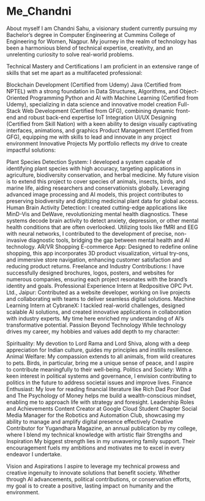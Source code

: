 # Me_Chandni
About myself
I am Chandni Sahu, a visionary student currently pursuing my Bachelor’s degree in Computer Engineering at Cummins College of Engineering for Women, Nagpur. My journey in the realm of technology has been a harmonious blend of technical expertise, creativity, and an unrelenting curiosity to solve real-world problems.

Technical Mastery and Certifications
I am proficient in an extensive range of skills that set me apart as a multifaceted professional:

Blockchain Development (Certified from Udemy)
Java (Certified from NPTEL) with a strong foundation in Data Structures, Algorithms, and Object-Oriented Programming
Python and AI with Machine Learning (Certified from Udemy), specializing in data science and innovative model creation
Full-Stack Web Development (Certified from GFG), combining dynamic front-end and robust back-end expertise
IoT Integration
UI/UX Designing (Certified from Skill Nation) with a keen ability to design visually captivating interfaces, animations, and graphics
Product Management (Certified from GFG), equipping me with skills to lead and innovate in any project environment
Innovative Projects
My portfolio reflects my drive to create impactful solutions:

Plant Species Detection System:
I developed a system capable of identifying plant species with high accuracy, targeting applications in agriculture, biodiversity conservation, and herbal medicine. My future vision is to extend this project to cover species of animals, insects, birds, and marine life, aiding researchers and conservationists globally.
Leveraging advanced image processing and AI models, this project contributes to preserving biodiversity and digitizing medicinal plant data for global access.
Human Brain Activity Detection:
I created cutting-edge applications like MinD-Vis and DeWave, revolutionizing mental health diagnostics. These systems decode brain activity to detect anxiety, depression, or other mental health conditions that are often overlooked.
Utilizing tools like fMRI and EEG with neural networks, I contributed to the development of precise, non-invasive diagnostic tools, bridging the gap between mental health and AI technology.
AR/VR Shopping E-commerce App:
Designed to redefine online shopping, this app incorporates 3D product visualization, virtual try-ons, and immersive store navigation, enhancing customer satisfaction and reducing product returns.
Freelance and Industry Contributions:
I have successfully designed brochures, logos, posters, and websites for numerous companies, ensuring each project resonates with the brand’s identity and goals.
Professional Experience
Intern at Redpositive OPC Pvt. Ltd., Jaipur: Contributed as a website developer, working on live projects and collaborating with teams to deliver seamless digital solutions.
Machine Learning Intern at CybraneX: I tackled real-world challenges, designed scalable AI solutions, and created innovative applications in collaboration with industry experts. My time here enriched my understanding of AI’s transformative potential.
Passion Beyond Technology
While technology drives my career, my hobbies and values add depth to my character:

Spirituality: My devotion to Lord Rama and Lord Shiva, along with a deep appreciation for Indian culture, guides my principles and instills resilience.
Animal Welfare: My compassion extends to all animals, from wild creatures to pets. Birds, in particular, bring me a unique sense of peace, and I aspire to contribute meaningfully to their well-being.
Politics and Society: With a keen interest in political systems and governance, I envision contributing to politics in the future to address societal issues and improve lives.
Finance Enthusiast: My love for reading financial literature like Rich Dad Poor Dad and The Psychology of Money helps me build a wealth-conscious mindset, enabling me to approach life with strategy and foresight.
Leadership Roles and Achievements
Content Creator at Google Cloud Student Chapter
Social Media Manager for the Robotics and Automation Club, showcasing my ability to manage and amplify digital presence effectively
Creative Contributor for Yugandhara Magazine, an annual publication by my college, where I blend my technical knowledge with artistic flair
Strengths and Inspiration
My biggest strength lies in my unwavering family support. Their encouragement fuels my ambitions and motivates me to excel in every endeavor I undertake.

Vision and Aspirations
I aspire to leverage my technical prowess and creative ingenuity to innovate solutions that benefit society. Whether through AI advancements, political contributions, or conservation efforts, my goal is to create a positive, lasting impact on humanity and the environment.
